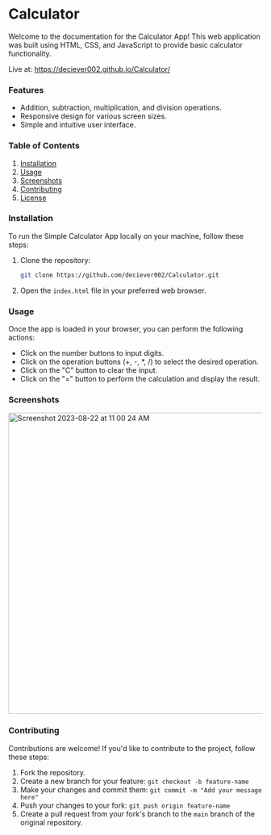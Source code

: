 # Calculator

Welcome to the documentation for the Calculator App! This web application was built using HTML, CSS, and JavaScript to provide basic calculator functionality.

Live at: https://deciever002.github.io/Calculator/

### Features

- Addition, subtraction, multiplication, and division operations.
- Responsive design for various screen sizes.
- Simple and intuitive user interface.

### Table of Contents

1. [Installation](#installation)
2. [Usage](#usage)
3. [Screenshots](#screenshots)
4. [Contributing](#contributing)
5. [License](#license)

### Installation

To run the Simple Calculator App locally on your machine, follow these steps:

1. Clone the repository:

   ```bash
   git clone https://github.com/deciever002/Calculator.git
   ```

2. Open the `index.html` file in your preferred web browser.

### Usage

Once the app is loaded in your browser, you can perform the following actions:

- Click on the number buttons to input digits.
- Click on the operation buttons (+, -, \*, /) to select the desired operation.
- Click on the "C" button to clear the input.
- Click on the "=" button to perform the calculation and display the result.

### Screenshots

<img width="597" alt="Screenshot 2023-08-22 at 11 00 24 AM" src="https://github.com/deciever002/Calculator/assets/112121338/1b39cbfa-45d0-4992-9c88-d6405edc3030">


### Contributing

Contributions are welcome! If you'd like to contribute to the project, follow these steps:

1. Fork the repository.
2. Create a new branch for your feature: `git checkout -b feature-name`
3. Make your changes and commit them: `git commit -m "Add your message here"`
4. Push your changes to your fork: `git push origin feature-name`
5. Create a pull request from your fork's branch to the `main` branch of the original repository.
